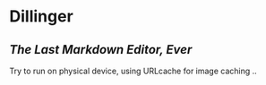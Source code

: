# Dillinger
## _The Last Markdown Editor, Ever_

Try to run on physical device, using URLcache for image caching ..
